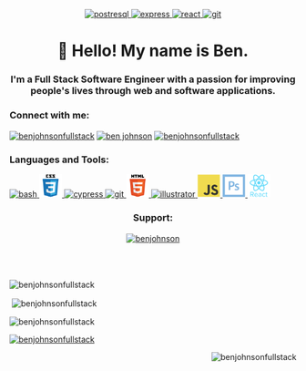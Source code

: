 <p align="center"> <a href="https://www.postgresql.org/" target="_blank" rel="noreferrer"> <img src="https://brandlogos.net/wp-content/uploads/2021/11/postgresql-logo-768x768.png" alt="postresql" width="80" height="80"/> </a> <a href="https://expressjs.com/" target="_blank" rel="noreferrer"> <img src="https://www.vectorlogo.zone/logos/expressjs/expressjs-icon.svg" alt="express" width="80" height="80"/> </a> <a href="https://react.dev/" target="_blank" rel="noreferrer"> <img src="https://www.vectorlogo.zone/logos/reactjs/reactjs-icon.svg" alt="react" width="80" height="80"/> </a> <a href="https://nodejs.dev/en/download/" target="_blank" rel="noreferrer"> <img src="https://www.vectorlogo.zone/logos/nodejs/nodejs-icon.svg" alt="git" width="80" height="80"/> </a> </p>

<h1 align="center">👋 Hello! My name is Ben.</h1>
<h3 align="center">I'm a Full Stack Software Engineer with a passion for improving people's lives through web and software applications.</h3>

<h3 align="left">Connect with me:</h3>
<p align="left">
<a href="https://dev.to/benjohnsonfullstack" target="blank"><img align="center" src="https://raw.githubusercontent.com/rahuldkjain/github-profile-readme-generator/master/src/images/icons/Social/devto.svg" alt="benjohnsonfullstack" height="30" width="40" /></a>
<a href="https://linkedin.com/in/ben johnson" target="blank"><img align="center" src="https://raw.githubusercontent.com/rahuldkjain/github-profile-readme-generator/master/src/images/icons/Social/linked-in-alt.svg" alt="ben johnson" height="30" width="40" /></a>
<a href="https://instagram.com/benjohnsonfullstack" target="blank"><img align="center" src="https://raw.githubusercontent.com/rahuldkjain/github-profile-readme-generator/master/src/images/icons/Social/instagram.svg" alt="benjohnsonfullstack" height="30" width="40" /></a>
</p>

<h3 align="left">Languages and Tools:</h3>
<p align="left"> <a href="https://www.gnu.org/software/bash/" target="_blank" rel="noreferrer"> <img src="https://www.vectorlogo.zone/logos/gnu_bash/gnu_bash-icon.svg" alt="bash" width="40" height="40"/> </a> <a href="https://www.w3schools.com/css/" target="_blank" rel="noreferrer"> <img src="https://raw.githubusercontent.com/devicons/devicon/master/icons/css3/css3-original-wordmark.svg" alt="css3" width="40" height="40"/> </a> <a href="https://www.cypress.io" target="_blank" rel="noreferrer"> <img src="https://raw.githubusercontent.com/simple-icons/simple-icons/6e46ec1fc23b60c8fd0d2f2ff46db82e16dbd75f/icons/cypress.svg" alt="cypress" width="40" height="40"/> </a> <a href="https://git-scm.com/" target="_blank" rel="noreferrer"> <img src="https://www.vectorlogo.zone/logos/git-scm/git-scm-icon.svg" alt="git" width="40" height="40"/> </a> <a href="https://www.w3.org/html/" target="_blank" rel="noreferrer"> <img src="https://raw.githubusercontent.com/devicons/devicon/master/icons/html5/html5-original-wordmark.svg" alt="html5" width="40" height="40"/> </a> <a href="https://www.adobe.com/in/products/illustrator.html" target="_blank" rel="noreferrer"> <img src="https://www.vectorlogo.zone/logos/adobe_illustrator/adobe_illustrator-icon.svg" alt="illustrator" width="40" height="40"/> </a> <a href="https://developer.mozilla.org/en-US/docs/Web/JavaScript" target="_blank" rel="noreferrer"> <img src="https://raw.githubusercontent.com/devicons/devicon/master/icons/javascript/javascript-original.svg" alt="javascript" width="40" height="40"/> </a> <a href="https://www.photoshop.com/en" target="_blank" rel="noreferrer"> <img src="https://raw.githubusercontent.com/devicons/devicon/master/icons/photoshop/photoshop-line.svg" alt="photoshop" width="40" height="40"/> </a> <a href="https://reactjs.org/" target="_blank" rel="noreferrer"> <img src="https://raw.githubusercontent.com/devicons/devicon/master/icons/react/react-original-wordmark.svg" alt="react" width="40" height="40"/> </a> </p>

<h3 align="center">Support:</h3>
<p align="center"><a href="https://www.buymeacoffee.com/benjohnson"> <img align="center" src="https://cdn.buymeacoffee.com/buttons/v2/default-yellow.png" height="50" width="210" alt="benjohnson" /></a></p><br><br>

<p><img align="center" src="https://github-readme-stats.vercel.app/api/top-langs?username=benjohnsonfullstack&show_icons=true&locale=en&layout=compact" alt="benjohnsonfullstack" /></p>

<p>&nbsp;<img align="center" src="https://github-readme-stats.vercel.app/api?username=benjohnsonfullstack&show_icons=true&locale=en" alt="benjohnsonfullstack" /></p>

<p><img align="center" src="https://github-readme-streak-stats.herokuapp.com/?user=benjohnsonfullstack&" alt="benjohnsonfullstack" /></p>

<p align="left"> <a href="https://github.com/ryo-ma/github-profile-trophy"><img src="https://github-profile-trophy.vercel.app/?username=benjohnsonfullstack" alt="benjohnsonfullstack" /></a> </p>

<p align="right"> <img src="https://komarev.com/ghpvc/?username=benjohnsonfullstack&label=Profile%20views&color=0e75b6&style=flat" alt="benjohnsonfullstack" /> </p>
